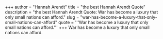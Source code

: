 +++
author = "Hannah Arendt"
title = "the best Hannah Arendt Quote"
description = "the best Hannah Arendt Quote: War has become a luxury that only small nations can afford."
slug = "war-has-become-a-luxury-that-only-small-nations-can-afford"
quote = '''War has become a luxury that only small nations can afford.'''
+++
War has become a luxury that only small nations can afford.
